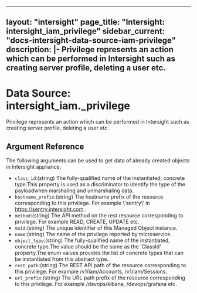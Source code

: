 
---
layout: "intersight"
page_title: "Intersight: intersight_iam_privilege"
sidebar_current: "docs-intersight-data-source-iam-privilege"
description: |-
Privilege represents an action which can be performed in Intersight such as creating server profile, deleting a user etc.
---

# Data Source: intersight_iam._privilege
Privilege represents an action which can be performed in Intersight such as creating server profile, deleting a user etc.
## Argument Reference
The following arguments can be used to get data of already created objects in Intersight appliance:
* `class_id`:(string) The fully-qualified name of the instantiated, concrete type.This property is used as a discriminator to identify the type of the payloadwhen marshaling and unmarshaling data. 
* `hostname_prefix`:(string) The hostname prefix of the resource corresponding to this privilege. For example \\'sentry\\' in https://sentry.intersight.com . 
* `method`:(string) The API method on the rest resource corresponding to privilege. For example READ, CREATE, UPDATE etc. 
* `moid`:(string) The unique identifier of this Managed Object instance. 
* `name`:(string) The name of the privilege reported by microservice. 
* `object_type`:(string) The fully-qualified name of the instantiated, concrete type.The value should be the same as the 'ClassId' property.The enum values provides the list of concrete types that can be instantiated from this abstract type. 
* `rest_path`:(string) The REST API path of the resource corresponding to this privilege. For example /v1/iam/Accounts, /v1/iam/Sessions. 
* `url_prefix`:(string) The URL path prefix of the resource corresponding to this privilege. For example /devops/kibana, /devops/grafana etc. 
